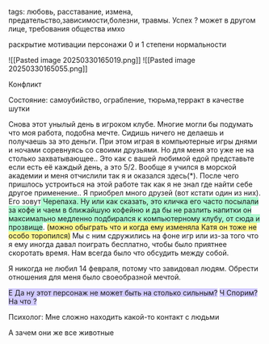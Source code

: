 tags: любовь, расставание, измена, предательство,зависимости,болезни, травмы. Успех ? может в другом лице, требования общества имхо

раскрытие мотивации
персонажи 0 и 1 степени нормальности 

![[Pasted image 20250330165019.png]]
![[Pasted image 20250330165055.png]]

Конфликт

Состояние: самоубийство, ограбление, тюрьма,терракт в качестве шутки

Снова этот унылый день в игроком клубе. Многие могли бы подумать что моя работа, подобна мечте. Сидишь ничего не делаешь и получаешь за это деньги. При этом играя в компьютерные игры днями и ночами соревнуясь со своими друзьями. Но для меня это уже не на столько захватывающее.. Это как с вашей любимой едой представьте если есть её каждый день, а это 5/2.  Вообще я  учился в морской академии и меня отчислили  так я и оказался здесь(*). После чего пришлось устроиться на этой работе так как я не знал где найти себе другое применение.. Я приобрел много друзей (вот кстати один из них). Его зовут<span style="background:#affad1"> Черепаха. Ну или как сказать, это кличка его часто посылали за кофе и чаем в ближайшую кофейню и да бы не разлить напитки он максимально медленно подбирался к компьютерному клубу, от сюда и прозвище</span>. <span style="background:#fff88f">(можно обыграть что и когда ему изменяла Катя он тоже не особо торопился)</span> Мы с ним сдружились на фоне игр или из-за того что я ему иногда давал поиграть бесплатно, чтобы было приятнее скоротать время. Нам всегда было что обсудить между собой. 

Я никогда не любил 14 февраля, потому что завидовал людям. Обрести отношения для меня было своеобразной мечтой.




<span style="background:#d2cbff">Е Да ну этот персонаж не может быть на столько сильным?</span>
<span style="background:#d2cbff">Ч Спорим?</span>
<span style="background:#d2cbff">На что ?</span>

Психолог: Мне сложно находить какой-то контакт с людьми

А зачем они же все животные
